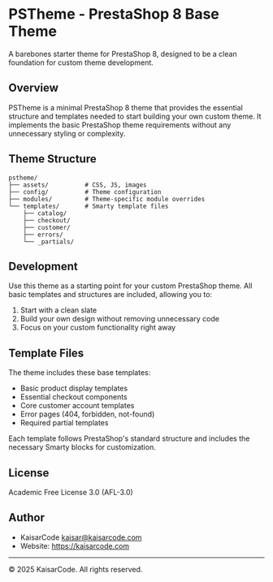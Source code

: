 # PSTheme - PrestaShop 8 Base Theme

A barebones starter theme for PrestaShop 8, designed to be a clean foundation for custom theme development.

## Overview

PSTheme is a minimal PrestaShop 8 theme that provides the essential structure and templates needed to start building your own custom theme. It implements the basic PrestaShop theme requirements without any unnecessary styling or complexity.

## Theme Structure

```
pstheme/
├── assets/          # CSS, JS, images
├── config/          # Theme configuration
├── modules/         # Theme-specific module overrides
└── templates/       # Smarty template files
    ├── catalog/
    ├── checkout/
    ├── customer/
    ├── errors/
    └── _partials/
```

## Development

Use this theme as a starting point for your custom PrestaShop theme. All basic templates and structures are included, allowing you to:

1. Start with a clean slate
2. Build your own design without removing unnecessary code
3. Focus on your custom functionality right away

## Template Files

The theme includes these base templates:

- Basic product display templates
- Essential checkout components
- Core customer account templates
- Error pages (404, forbidden, not-found)
- Required partial templates

Each template follows PrestaShop's standard structure and includes the necessary Smarty blocks for customization.

## License

Academic Free License 3.0 (AFL-3.0)

## Author

- KaisarCode <kaisar@kaisarcode.com>
- Website: https://kaisarcode.com

---
© 2025 KaisarCode. All rights reserved.